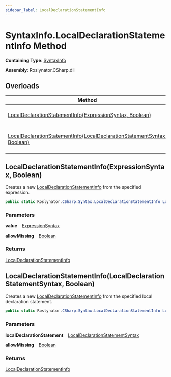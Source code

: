 ```yaml
---
sidebar_label: LocalDeclarationStatementInfo
---
```


# SyntaxInfo\.LocalDeclarationStatementInfo Method

**Containing Type**: [SyntaxInfo](../index.md)

**Assembly**: Roslynator\.CSharp\.dll

## Overloads

| Method | Summary |
| ------ | ------- |
| [LocalDeclarationStatementInfo(ExpressionSyntax, Boolean)](#1217906988) | Creates a new [LocalDeclarationStatementInfo](../../Syntax/LocalDeclarationStatementInfo/index.md) from the specified expression\. |
| [LocalDeclarationStatementInfo(LocalDeclarationStatementSyntax, Boolean)](#168424774) | Creates a new [LocalDeclarationStatementInfo](../../Syntax/LocalDeclarationStatementInfo/index.md) from the specified local declaration statement\. |

<a id="1217906988"></a>

## LocalDeclarationStatementInfo\(ExpressionSyntax, Boolean\) 

  
Creates a new [LocalDeclarationStatementInfo](../../Syntax/LocalDeclarationStatementInfo/index.md) from the specified expression\.

```csharp
public static Roslynator.CSharp.Syntax.LocalDeclarationStatementInfo LocalDeclarationStatementInfo(Microsoft.CodeAnalysis.CSharp.Syntax.ExpressionSyntax value, bool allowMissing = false)
```

### Parameters

**value** &ensp; [ExpressionSyntax](https://docs.microsoft.com/en-us/dotnet/api/microsoft.codeanalysis.csharp.syntax.expressionsyntax)

**allowMissing** &ensp; [Boolean](https://docs.microsoft.com/en-us/dotnet/api/system.boolean)

### Returns

[LocalDeclarationStatementInfo](../../Syntax/LocalDeclarationStatementInfo/index.md)

<a id="168424774"></a>

## LocalDeclarationStatementInfo\(LocalDeclarationStatementSyntax, Boolean\) 

  
Creates a new [LocalDeclarationStatementInfo](../../Syntax/LocalDeclarationStatementInfo/index.md) from the specified local declaration statement\.

```csharp
public static Roslynator.CSharp.Syntax.LocalDeclarationStatementInfo LocalDeclarationStatementInfo(Microsoft.CodeAnalysis.CSharp.Syntax.LocalDeclarationStatementSyntax localDeclarationStatement, bool allowMissing = false)
```

### Parameters

**localDeclarationStatement** &ensp; [LocalDeclarationStatementSyntax](https://docs.microsoft.com/en-us/dotnet/api/microsoft.codeanalysis.csharp.syntax.localdeclarationstatementsyntax)

**allowMissing** &ensp; [Boolean](https://docs.microsoft.com/en-us/dotnet/api/system.boolean)

### Returns

[LocalDeclarationStatementInfo](../../Syntax/LocalDeclarationStatementInfo/index.md)

